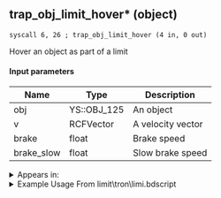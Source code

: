 ## trap_obj_limit_hover* (object)

`syscall 6, 26 ; trap_obj_limit_hover (4 in, 0 out)`

Hover an object as part of a limit

#### Input parameters
| Name | Type | Description
|------|------|------------
| obj   | YS::OBJ_125   | An object
| v   | RCFVector   | A velocity vector
| brake   | float   | Brake speed
| brake_slow   | float   | Slow brake speed




<details>
	<summary>Appears in:</summary>
| filename | Entity (obj)
|----------|-------------
| limit\tron\limi.bdscript       |           
| obj\P_AL010\p_al.bdscript       | ((P) Genie)          

</details>

<details>
	<summary>Example Usage From limit\tron\limi.bdscript</summary>
```plaintext
L1340:
 popToSp 4
 popToSp 8
 popToSp 0
 pushFromPSpVal 4
 fetchValue 4
 pushImm 32
 add 
 memcpyToSp 16, 16
 pushFromPSp 16
 syscall 0, 7 ; trap_vector_normalize (1 in, 1 out)
 drop 
 pushFromPSpVal 4
 pushFromPSp 16
 pushFromFSp 8
 pushFromFSp 4
 syscall 6, 26 ; trap_obj_limit_hover (4 in, 0 out)
 ret
```
</details>

